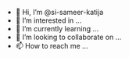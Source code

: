 - 👋 Hi, I’m @si-sameer-katija
- 👀 I’m interested in ...
- 🌱 I’m currently learning ...
- 💞️ I’m looking to collaborate on ...
- 📫 How to reach me ...

<!---
si-sameer-katija/si-sameer-katija is a ✨ special ✨ repository because its `README.md` (this file) appears on your GitHub profile.
You can click the Preview link to take a look at your changes.
--->
